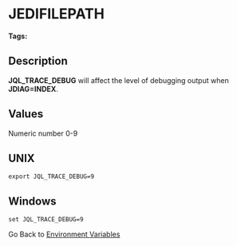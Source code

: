 # JEDIFILEPATH

<PageHeader />

**Tags:**
<badge text='jdirectories' vertical='middle' />
<badge text='environment variables' vertical='middle' />

## Description

**JQL_TRACE_DEBUG** will affect the level of debugging output when **JDIAG=INDEX**.

## Values

Numeric number 0-9

## UNIX

```
export JQL_TRACE_DEBUG=9
```

## Windows

```
set JQL_TRACE_DEBUG=9
```

Go Back to [Environment Variables](./../README.md)

<PageFooter />
